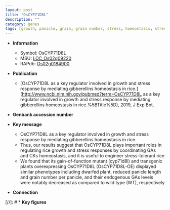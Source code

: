 ```yaml
---
layout: post
title: "OsCYP71D8L"
description: ""
category: genes
tags: [growth, panicle, grain, grain number, stress, homeostasis, stress response]
---
```


* **Information**  
    + Symbol: OsCYP71D8L  
    + MSU: [LOC_Os02g09220](http://rice.plantbiology.msu.edu/cgi-bin/ORF_infopage.cgi?orf=LOC_Os02g09220)  
    + RAPdb: [Os02g0184900](http://rapdb.dna.affrc.go.jp/viewer/gbrowse_details/irgsp1?name=Os02g0184900)  

* **Publication**  
    + [OsCYP71D8L as a key regulator involved in growth and stress response by mediating gibberellins homeostasis in rice.](http://www.ncbi.nlm.nih.gov/pubmed?term=OsCYP71D8L as a key regulator involved in growth and stress response by mediating gibberellins homeostasis in rice.%5BTitle%5D), 2019, J Exp Bot.

* **Genbank accession number**  

* **Key message**  
    + OsCYP71D8L as a key regulator involved in growth and stress response by mediating gibberellins homeostasis in rice.
    + Thus, our results suggest that OsCYP71D8L plays important roles in regulating rice growth and stress responses by coordinating GAs and CKs homeostasis, and it is useful to engineer stress-tolerant rice
    + We found that its gain-of-function mutant (cyp71d8l) and transgenic plants overexpressing OsCYP71D8L (OsCYP71D8L-OE) displayed similar phenotypes including dwarfed plant, reduced panicle length and grain number per panicle, and their endogenous GAs levels were notably decreased as compared to wild type (WT), respectively

* **Connection**  

[//]: # * **Key figures**  


